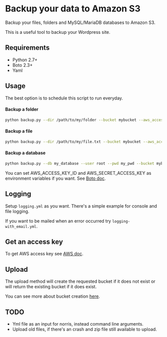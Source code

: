 # Backup your data to Amazon S3

Backup your files, folders and MySQL/MariaDB databases to Amazon S3.

This is a useful tool to backup your Wordpress site.

## Requirements

- Python 2.7+
- Boto 2.3+
- Yaml

## Usage

The best option is to schedule this script to run everyday.

#### Backup a folder

```bash
python backup.py --dir /path/to/my/folder --bucket mybucket --aws_access_key_id YOUR_ID --aws_secret_access_key YOUR_KEY
```

#### Backup a file

```bash
python backup.py --dir /path/to/my/file.txt --bucket mybucket --aws_access_key_id YOUR_ID --aws_secret_access_key YOUR_KEY
```
#### Backup a database

```bash
python backup.py --db my_database --user root --pwd my_pwd --bucket mybucket --aws_access_key_id YOUR_ID --aws_secret_access_key YOUR_KEY
```
You can set AWS_ACCESS_KEY_ID and AWS_SECRET_ACCESS_KEY as environment variables if you want. See [Boto doc](http://boto.readthedocs.org/en/latest/s3_tut.html).

## Logging

Setup `logging.yml` as you want. There's a simple example for console and file logging.

If you want to be mailed when an error occurred try `logging-with_email.yml`.

## Get an access key

To get AWS access key see [AWS doc](http://docs.aws.amazon.com/AWSSimpleQueueService/latest/SQSGettingStartedGuide/AWSCredentials.html).

## Upload

The upload method will create the requested bucket if it does not exist or will return the existing bucket if it does exist.

You can see more about bucket creation [here](http://boto.readthedocs.org/en/latest/s3_tut.html#creating-a-bucket).

## TODO

- Yml file as an input for norris, instead command line arguments.
- Upload old files, if there's an crash and zip file still available to upload.
